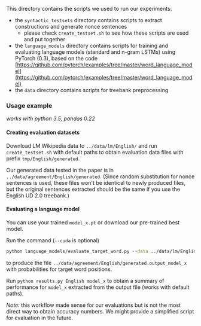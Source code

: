 This directory contains the scripts we used to run our experiments:

- the `syntactic_testsets` directory contains scripts to extract constructions and generate nonce sentences
  - please check  `create_testset.sh` to see how these scripts are used and put together
- the `language_models` directory contains scripts for training and evaluating language models (standard and n-gram LSTMs) using PyTorch (0.3), based on the code [https://github.com/pytorch/examples/tree/master/word_language_model](https://github.com/pytorch/examples/tree/master/word_language_model)
- the `data` directory contains scripts for treebank preprocessing



### Usage example

*works with python 3.5, pandas 0.22*

#### Creating evaluation datasets

Download LM Wikipedia data to `../data/lm/English/` and run `create_testset.sh` with default paths to obtain evaluation data files with prefix `tmp/English/generated`. 

Our generated data tested in the paper is in `../data/agreement/English/generated`. (Since random substitution for nonce sentences is used, these files won't be identical to newly produced files, but the original sentences extracted should be the same if you use the English UD 2.0 treebank.)

#### Evaluating a language model

You can use your trained `model_x.pt` or download our pre-trained best model.

Run the command (`--cuda` is optional)

```bash
python language_models/evaluate_target_word.py --data ../data/lm/English/ --checkpoint model_x.pt --path ../data/agreement/English/generated --suffix model_x --cuda
```

to produce the file `../data/agreement/English/generated.output_model_x` with probabilities for target word positions.

Run `python results.py English model_x` to obtain a summary of performance for `model_x` extracted from the output file (works with default paths). 

*Note:* this workflow made sense for our evaluations but is not the most direct way to obtain accuracy numbers. We might provide a simplified script for evaluation in the future.





